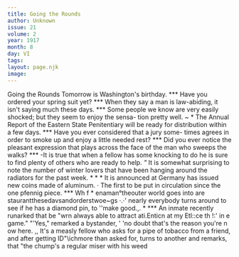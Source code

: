 ```yaml
---
title: Going the Rounds
author: Unknown
issue: 21
volume: 2
year: 1917
month: 8
day: VI
tags:
layout: page.njk
image:
---
```

Going the Rounds   Tomorrow is Washington's birthday.   ***   Have you ordered your spring suit yet?   ***   When they say a man is law-abiding, it   isn't saying much these days.   ***   Some people we know are very easily   shocked; but they seem to enjoy the sensa- tion pretty well.   *~* *   The Annual Report of the Eastern State   Penitentiary will be ready for distribution within a few days.   ***   Have you ever considered that a jury some-   times agrees in order to smoke up and enjoy a little needed rest?   ***   Did you ever notice the pleasant expression   that plays across the face of the man who sweeps the walks?   ***   -It is true that when a fellow has some   knocking to do he is sure to find plenty of others who are ready to help.   *"*   It is somewhat surprising to note the number of winter lovers that have been hanging around the radiators for the past week.   * * *   It is announced at Germany has issued   new coins made of aluminum. · The first to   be put in circulation since the one pfennig piece.    ***   Wh f * enaman°theouter world goes into   are staurantthesedavsandorderstwoe~gs ·.·'   nearly everybody turns around to see if he has   a diamond pin, to ''make good.,. *   ***   An inmate recently runarked that be "wrn always able to attract ati.Enticn at my Etl::ce th !:' in e game." "'Yes," remarked a bystander, ' 'no doubt that's the reason you're n ow   here. ,,   It's a measly fellow who asks for a pipe   of tobacco from a friend, and after getting   ID"\ichmore than asked for, turns to another and remarks, that "the chump's a regular miser with his weed   

